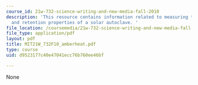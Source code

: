 ```yaml
---
course_id: 21w-732-science-writing-and-new-media-fall-2010
description: 'This resource contains information related to measuring the heat absorption
  and retention properties of a solar autoclave. '
file_location: /coursemedia/21w-732-science-writing-and-new-media-fall-2010/d9523177c40e47041ecc76b760ee46bf_MIT21W_732F10_amberheat.pdf
file_type: application/pdf
layout: pdf
title: MIT21W_732F10_amberheat.pdf
type: course
uid: d9523177c40e47041ecc76b760ee46bf

---
```

None
